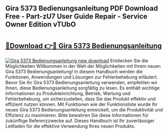 ## Gira 5373 Bedienungsanleitung PDF Download Free - Part-zU7 User Guide Repair - Service Owner Edition vTUbO

# <h2><a href="http://df1x9s2.blite.top/?on=Gira+5373+Bedienungsanleitung">🔗Download 👉🔴 Gira 5373 Bedienungsanleitung</a></h2>

[![Gira 5373 Bedienungsanleitung new download](https://i.imgur.com/lujVjoI.png)](http://df1x9s2.blite.top/?on=Gira+5373+Bedienungsanleitung)
Entdecken Sie die Möglichkeiten Willkommen in der Welt der Möglichkeiten mit Ihrem neuen Gira 5373 Bedienungsanleitung! In diesem Handbuch werden die Funktionen, Anwendungen und Lösungen zur Fehlerbehebung erläutert. Bevor Sie Ihr Gira 5373 Bedienungsanleitung verwenden, empfehlen wir Ihnen, diese Bedienungsanleitung sorgfältig zu lesen. Es enthält wichtige Informationen zu Produkteinrichtung, Betrieb, Wartung und Fehlerbehebung, um sicherzustellen, dass Sie das Produkt effektiv und effizient nutzen können. Mit Funktionen wie der Funktionsliste wurde Ihr neues Gira 5373 Bedienungsanleitung entwickelt, um die Produktivität und Effizienz zu maximieren. Bitte bewahren Sie diese Informationen für zukünftige Referenzzwecke auf. Dieses Handbuch ist Ihr zuverlässiger Leitfaden für die effektive Verwendung Ihres neuen Produkts.
